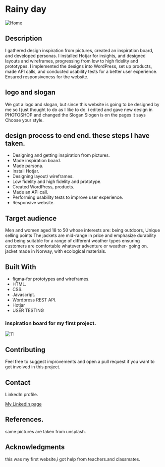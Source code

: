 # Rainy day

![Home](https://user-images.githubusercontent.com/91061651/193788678-87a6816e-145c-4b95-ad2d-e8fe7e4609c8.jpg)

## Description
I gathered design inspiration from pictures, created an inspiration board, and developed personas. I installed Hotjar for insights, and designed layouts and wireframes, progressing from low to high fidelity and prototypes. I implemented the designs into WordPress, set up products, made API calls, and conducted usability tests for a better user experience. Ensured responsiveness for the website.

## logo and slogan
We got a logo and slogan, but since this website is going to be designed by me so I just thought to do as I like to do. i edited and gave new design in PHOTOSHOP and changed the Slogan 
Slogen is on the pages it says Choose your style.

## design process to end end. these steps I have taken.
- Designing and getting inspiration from pictures.
- Made inspiration board.
- Made parsona.
- Install Hotjar.
- Designing layout/ wireframes.
- Low fidelity and high fidelity and prototype.
- Created WordPress, products.
- Made an API call.
- Performing usability tests to improve user experience.
- Responsive website.

## Target audience
Men and women aged 18 to 50 whose interests are: being outdoors,
Unique selling points
The jackets are mid-range in price and emphasize durability and being suitable for a range of different weather types ensuring customers are comfortable whatever adventure or weather- going on.
jacket made in Norway, with ecological materials. 

## Built With
- figma-for prototypes and wireframes.
- HTML.
- CSS.
- Javascript.
- Wordpress REST API.
- Hotjar
- USER TESTING

### inspiration board for my first project.
![11](https://user-images.githubusercontent.com/91061651/193879435-03ff3ddb-45fc-4296-9eb8-c0f98310c58c.jpg)



## Contributing

Feel free to suggest improvements and open a pull request if you want to get involved in this project.

## Contact

LinkedIn profile.

[My LinkedIn page]([www.linkedin.com](https://www.linkedin.com/in/rohit-kumar-amdahl-308047140/))

## References.
same pictures are taken from unsplash. 

## Acknowledgments
this was my first website,i got help from teachers.and classmates.

